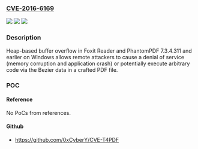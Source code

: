 ### [CVE-2016-6169](https://cve.mitre.org/cgi-bin/cvename.cgi?name=CVE-2016-6169)
![](https://img.shields.io/static/v1?label=Product&message=n%2Fa&color=blue)
![](https://img.shields.io/static/v1?label=Version&message=n%2Fa&color=blue)
![](https://img.shields.io/static/v1?label=Vulnerability&message=n%2Fa&color=brighgreen)

### Description

Heap-based buffer overflow in Foxit Reader and PhantomPDF 7.3.4.311 and earlier on Windows allows remote attackers to cause a denial of service (memory corruption and application crash) or potentially execute arbitrary code via the Bezier data in a crafted PDF file.

### POC

#### Reference
No PoCs from references.

#### Github
- https://github.com/0xCyberY/CVE-T4PDF

